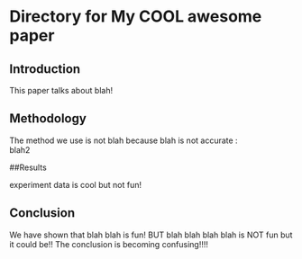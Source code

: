# Directory for My COOL  awesome paper

## Introduction

This paper talks about blah!

## Methodology

The method we use is not blah because blah is not accurate :\
blah2

##Results

experiment data is cool but not fun!

## Conclusion

We have shown that blah blah is fun! BUT blah blah blah blah is NOT fun but it could be!!
The conclusion is becoming confusing!!!!
